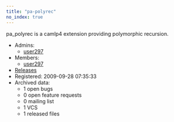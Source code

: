 ```yaml
---
title: "pa-polyrec"
no_index: true
---
```


pa_polyrec is a camlp4 extension providing polymorphic recursion.


* Admins:
  * [user297](/users/user297)
* Members:
  * [user297](/users/user297)
* [Releases](https://download.ocamlcore.org/pa-polyrec)
* Registered: 2009-09-28 07:35:33
* Archived data:
  * 1 open bugs
  * 0 open feature requests
  * 0 mailing list
  * 1 VCS
  * 1 released files
